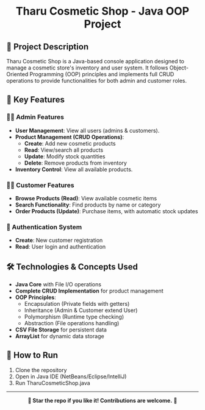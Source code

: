 <h1 align="center">Tharu Cosmetic Shop - Java OOP Project</h1>

<h2>📝 Project Description</h2>
<p>Tharu Cosmetic Shop is a Java-based console application designed to manage a cosmetic store's inventory and user system. It follows Object-Oriented Programming (OOP) principles and implements full CRUD operations to provide functionalities for both admin and customer roles.</p>

<h2>🔹 Key Features</h2>

<h3>👨‍💼 Admin Features</h3>
<ul>
  <li><strong>User Management</strong>: View all users (admins & customers).</li>
  <li><strong>Product Management (CRUD Operations)</strong>:
    <ul>
      <li><strong>Create</strong>: Add new cosmetic products</li>
      <li><strong>Read</strong>: View/search all products</li>
      <li><strong>Update</strong>: Modify stock quantities</li>
      <li><strong>Delete</strong>: Remove products from inventory</li>
    </ul>
  </li>
  <li><strong>Inventory Control</strong>: View all available products.</li>
</ul>

<h3>👩‍💼 Customer Features</h3>
<ul>
  <li><strong>Browse Products (Read)</strong>: View available cosmetic items</li>
  <li><strong>Search Functionality</strong>: Find products by name or category</li>
  <li><strong>Order Products (Update)</strong>: Purchase items, with automatic stock updates</li>
</ul>

<h3>🔐 Authentication System</h3>
<ul>
  <li><strong>Create</strong>: New customer registration</li>
  <li><strong>Read</strong>: User login and authentication</li>
</ul>

<h2>🛠️ Technologies & Concepts Used</h2>
<ul>
  <li><strong>Java Core</strong> with File I/O operations</li>
  <li><strong>Complete CRUD Implementation</strong> for product management</li>
  <li><strong>OOP Principles</strong>:
    <ul>
      <li>Encapsulation (Private fields with getters)</li>
      <li>Inheritance (Admin & Customer extend User)</li>
      <li>Polymorphism (Runtime type checking)</li>
      <li>Abstraction (File operations handling)</li>
    </ul>
  </li>
  <li><strong>CSV File Storage</strong> for persistent data</li>
  <li><strong>ArrayList</strong> for dynamic data storage</li>
</ul>

<h2>🚀 How to Run</h2>
<ol>
  <li>Clone the repository</li>
  <li>Open in Java IDE (NetBeans/Eclipse/IntelliJ)</li>
  <li>Run TharuCosmeticShop.java</li>
</ol>

<hr>
<p align="center"><strong>🌟 Star the repo if you like it! Contributions are welcome.</strong> 🚀</p>
